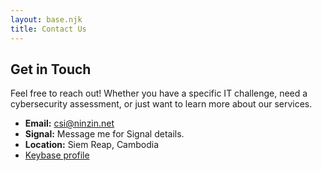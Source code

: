 ```yaml
---
layout: base.njk
title: Contact Us
---
```


## Get in Touch

Feel free to reach out! Whether you have a specific IT challenge, need a cybersecurity assessment, or just want to learn more about our services.

*   **Email:** [csi@ninzin.net](mailto:csi@ninzin.net)
*   **Signal:** Message me for Signal details.
*   **Location:** Siem Reap, Cambodia
*   [Keybase profile](https://keybase.io/conny)
